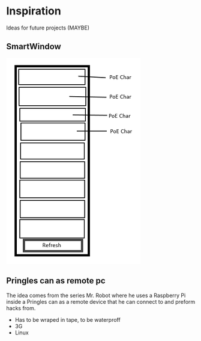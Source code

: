 # Inspiration
Ideas for future projects (MAYBE)

## SmartWindow ##
![alt text](https://github.com/judo347/Inspiration/blob/master/img/concept.png "concept")



## Pringles can as remote pc ##
The idea comes from the series Mr. Robot where he uses a Raspberry Pi inside a Pringles can as a remote device that he can connect to and preform hacks from.
- Has to be wraped in tape, to be waterproff
- 3G
- Linux

